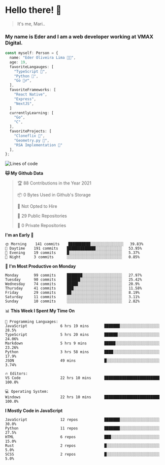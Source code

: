 # Hello there! 👋

> It's me, Mari..

### My name is Eder and I am a web developer working at **VMAX Digital**.

```TypeScript
const myself: Person = {
  name: "Eder Oliveira Lima 👨‍💻",
  age: 19,
  favoriteLangauges: [
    "TypeScript 📘",
    "Python 🐍",
    "Go 🚶‍♂️",
  ],
  favoriteFrameworks: [
    "React Native",
    "Express",
    "NextJS",
  ]
  currentlyLearning: [
    "Go",
    "C",
  ],
  favoriteProjects: [
    "Cloneflix 🎥",
    "Geometry.py 📐",
    "RSA Implementation 🔐"
  ],
};


```

<!--START_SECTION:waka-->
![Lines of code](https://img.shields.io/badge/From%20Hello%20World%20I%27ve%20Written-202609%20lines%20of%20code-blue)

**🐱 My Github Data** 

> 🏆 88 Contributions in the Year 2021
 > 
> 📦 0 Bytes Used in Github's Storage 
 > 
> 🚫 Not Opted to Hire
 > 
> 📜 29 Public Repositories 
 > 
> 🔑 0 Private Repositories  
 > 
**I'm an Early 🐤** 

```text
🌞 Morning    141 commits    ██████████░░░░░░░░░░░░░░░   39.83% 
🌆 Daytime    191 commits    █████████████░░░░░░░░░░░░   53.95% 
🌃 Evening    19 commits     █░░░░░░░░░░░░░░░░░░░░░░░░   5.37% 
🌙 Night      3 commits      ░░░░░░░░░░░░░░░░░░░░░░░░░   0.85%

```
📅 **I'm Most Productive on Monday** 

```text
Monday       99 commits     ███████░░░░░░░░░░░░░░░░░░   27.97% 
Tuesday      90 commits     ██████░░░░░░░░░░░░░░░░░░░   25.42% 
Wednesday    74 commits     █████░░░░░░░░░░░░░░░░░░░░   20.9% 
Thursday     41 commits     ███░░░░░░░░░░░░░░░░░░░░░░   11.58% 
Friday       29 commits     ██░░░░░░░░░░░░░░░░░░░░░░░   8.19% 
Saturday     11 commits     ░░░░░░░░░░░░░░░░░░░░░░░░░   3.11% 
Sunday       10 commits     ░░░░░░░░░░░░░░░░░░░░░░░░░   2.82%

```


📊 **This Week I Spent My Time On** 

```text
💬 Programming Languages: 
JavaScript               6 hrs 19 mins       ███████░░░░░░░░░░░░░░░░░░   28.5% 
TypeScript               5 hrs 20 mins       ██████░░░░░░░░░░░░░░░░░░░   24.06% 
Markdown                 5 hrs 9 mins        █████░░░░░░░░░░░░░░░░░░░░   23.26% 
Python                   3 hrs 58 mins       ████░░░░░░░░░░░░░░░░░░░░░   17.9% 
JSON                     49 mins             █░░░░░░░░░░░░░░░░░░░░░░░░   3.74%

🔥 Editors: 
VS Code                  22 hrs 10 mins      █████████████████████████   100.0%

💻 Operating System: 
Windows                  22 hrs 10 mins      █████████████████████████   100.0%

```

**I Mostly Code in JavaScript** 

```text
JavaScript               12 repos            ███████░░░░░░░░░░░░░░░░░░   30.0% 
Python                   11 repos            ███████░░░░░░░░░░░░░░░░░░   27.5% 
HTML                     6 repos             ███░░░░░░░░░░░░░░░░░░░░░░   15.0% 
Rust                     2 repos             █░░░░░░░░░░░░░░░░░░░░░░░░   5.0% 
SCSS                     2 repos             █░░░░░░░░░░░░░░░░░░░░░░░░   5.0%

```



<!--END_SECTION:waka-->
